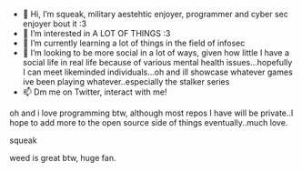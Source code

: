 - 👋 Hi, I’m squeak, military aestehtic enjoyer, programmer and cyber sec enjoyer bout it :3
- 👀 I’m interested in A LOT OF THINGS :3
- 🌱 I’m currently learning a lot of things in the field of infosec
- 💞️ I’m looking to be more social in a lot of ways, given how little I have a social life in real life because of various mental health issues...hopefully I can meet likeminded individuals...oh and ill showcase whatever games ive been playing whatever..especially the stalker series
- 📫 Dm me on Twitter, interact with me!


oh and i love programming btw, although most repos I have will be private..I hope to add more to the open source side of things eventually..much love.


squeak



weed is great btw, huge fan.
